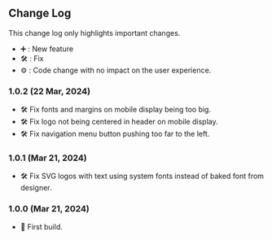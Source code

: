 ## Change Log

This change log only highlights important changes.

- ➕ : New feature
- 🛠️ : Fix
- ⚙️ : Code change with no impact on the user experience.

### **1.0.2 (22 Mar, 2024)**

- 🛠️ Fix fonts and margins on mobile display being too big.
- 🛠️ Fix logo not being centered in header on mobile display.
- 🛠️ Fix navigation menu button pushing too far to the left.

### **1.0.1 (Mar 21, 2024)**

- 🛠️ Fix SVG logos with text using system fonts instead of baked font from designer.

### **1.0.0 (Mar 21, 2024)**

- 🚀 First build.